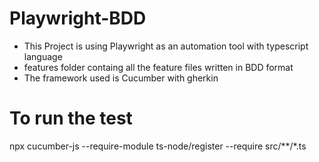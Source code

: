 # Playwright-BDD
- This Project is using Playwright as an automation tool with typescript language
- features folder containg all the feature files written in BDD format
- The framework used is Cucumber with gherkin

# To run the test
npx cucumber-js --require-module ts-node/register --require src/**/*.ts

